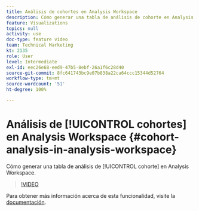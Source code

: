```yaml
---
title: Análisis de cohortes en Analysis Workspace
description: Cómo generar una tabla de análisis de cohorte en Analysis Workspace.
feature: Visualizations
topics: null
activity: use
doc-type: feature video
team: Technical Marketing
kt: 2135
role: User
level: Intermediate
exl-id: eec26e68-eed9-47b5-8ebf-26a1f6c28d40
source-git-commit: 8fc641743bc9e07b838a22ca64ccc15344d52764
workflow-type: tm+mt
source-wordcount: '51'
ht-degree: 100%

---
```


# Análisis de [!UICONTROL cohortes] en Analysis Workspace {#cohort-analysis-in-analysis-workspace}

Cómo generar una tabla de análisis de [!UICONTROL cohorte] en Analysis Workspace.

>[!VIDEO](https://video.tv.adobe.com/v/23990/?quality=12&learn=on)

Para obtener más información acerca de esta funcionalidad, visite la [documentación](https://experienceleague.adobe.com/docs/analytics/analyze/analysis-workspace/visualizations/cohort-table/cohort-analysis.html?lang=es).
